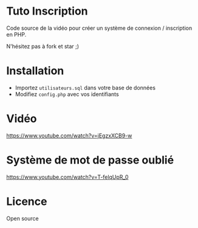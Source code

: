 # Tuto Inscription

Code source de la vidéo pour créer un système de connexion / inscription en PHP. 

N'hésitez pas à fork et star ;)

# Installation

- Importez `utilisateurs.sql` dans votre base de données
- Modifiez `config.php` avec vos identifiants

# Vidéo
https://www.youtube.com/watch?v=jEgzxXCB9-w

# Système de mot de passe oublié 
https://www.youtube.com/watch?v=T-felqUpR_0

# Licence
Open source

